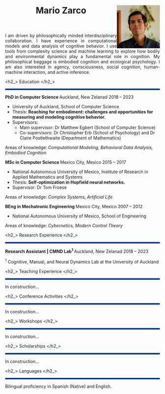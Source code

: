 <!-- ---
layout: page
title: Resume
tags: [resume, academia]
date: 2023-08-14
comments: false
---

## RESUME -->

<!-- ---
layout: /_k=
title: David Whipp's CV
---
# David Whipp
Professor, University of Helsinki

Institute of Seismology, Department of Geosciences and Geography<br/>
P.O. Box 68 (Pietari Kalmin katu 5)<br/>
FI-00014 University of Helsinki, Finland<br/>

<a href="firstname.lastname@helsinki.fi">firstname.lastname@helsinki.fi</a> - +358 (0)2 941 51617

<div id="webaddress">
  <a href="https://davewhipp.github.io"><i class="fa-solid fa-house"></i> davewhipp.github.io</a> - 
  <a href="http://www.helsinki.fi/geodynamics"><i class="fa-solid fa-users"></i> www.helsinki.fi/geodynamics (group)</a><br/>
  <a href="https://github.com/davewhipp"><i class="fa-brands fa-github"></i> davewhipp</a> - 
  <a href="https://orcid.org/0000-0002-3820-6886"><i class="fa-brands fa-orcid"></i> 0000-0002-3820-6886</a> - 
  <a href="https://www.linkedin.com/in/dwhipp/"><i class="fa-brands fa-linkedin"></i> dwhipp</a> - 
  <a href="https://twitter.com/dave_whipp"><i class="fa-brands fa-twitter"></i> @dave_whipp</a>
</div>

## Education

`2003-2008`
**Ph.D., Geology**, *University of Michigan*, Ann Arbor, MI, USA.

`1998-2002`
**B.S., Geology (Physics minor)**, *University of Michigan*, Ann Arbor, MI, USA. -->

<!-- <header>
    <h1 class="page-title"> Resume </h1>
    <div class="hr pb0"></div>
    loading="lazy" style="opacity: 0;
</header> -->

<link rel="stylesheet" type="text/css" href="resume.css">

<header>
    <img class="circle_photo" src="/assets/img/Mario_logo.jpg" align="right" width="140" height="140"> 
    <h1>Mario Zarco</h1>
    <!-- <p class="h3 faded subline title p-job-title">Researcher</p> -->
    <!-- <p_> Researcher </p_> -->
    <div class="hr pb0"></div>
</header>
<!-- <ul>
    <li>This is the first</li>
    <li>
    This is the second
    </li>
    <li>
    This is the third
    </li>
</ul> -->
<p align="justify">
I am driven by philosophically minded interdisciplinary collaboration. I have experience in computational models and data analysis of cognitive behavior. I use tools from complexity science and machine learning to explore how bodily and environmental dynamics play a fundamental role in cognition. My philosophical baggage is embodied cognition and ecological psychology. I am also interested in agency, consciousness, social cognition, human-machine interaction, and active inference.
</p>

<p> </p>

<!-- <span class="name"> Mario Zarco </span> -->

<h2_> Education </h2_>

<hr style="border:2px solid #0D47A1">

<b> PhD in Computer Science </b> <location> Auckland, New Zelanad </location> <time> 2018 – 2023 </time>

* University of Auckland, School of Computer Science
* Thesis: <b> Reaching for embodiment: challenges and opportunities for measuring and modeling cognitive behavior. </b>
* Supervisors: 
  * Main supervisor: Dr Matthew Egbert (School of Computer Science) 
  * Co-supervisors:  Dr Christopher Erb (School of Psychology) and Dr Claire Postlethwaite (Department of Mathematics)

Areas of knowledge: <i> Computational Modeling, Behavioral Data Analysis, Embodied Cognition </i>

<b> MSc in Computer Science </b> <location> Mexico City, Mexico </location> <time> 2015 – 2017 </time>

* National Autonomous University of Mexico, Institute of Research in Applied Mathematics and Systems
* Thesis: <b> Self-optimization in Hopfield neural networks. </b>
* Supervisor: Dr Tom Froese

Areas of knowledge: <i> Complex Systems, Artificial Life </i>


<b> BEng in Mechatronic Engineering </b> <location> Mexico City, Mexico </location> <time> 2007 – 2012 </time>

* National Autonomous University of Mexico, School of Engineering
<!-- * Thesis: Evaluation of monocular control visual techniques for NAO humanoid robots locomotion. -->

Areas of knowledge: <i> Cybernetics, Modern Control Theory </i>


<h2_> Research Experience </h2_>

<hr style="border:2px solid #0D47A1">

<b> Research Assistant | CMND Lab<sup>1</sup> </b> <location> Auckland, New Zelanad </location> <time> 2018 – 2023 </time>

<sup>1</sup> Cognitive, Manual, and Neural Dynamics Lab at the University of Auckland


<h2_> Teaching Experience </h2_>

<hr style="border:2px solid #0D47A1">

In construction...

<h2_> Conference Activities </h2_>

<hr style="border:2px solid #0D47A1">

In construction...

<h2_> Workshops </h2_>

<hr style="border:2px solid #0D47A1">

In construction...

<h2_> Scholarships </h2_>

<hr style="border:2px solid #0D47A1">

In construction...

<h2_> Languages </h2_>

<hr style="border:2px solid #0D47A1">

Bilingual proficiency in Spanish (Native) and English.
